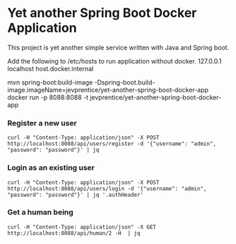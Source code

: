 # Yet another Spring Boot Docker Application

This project is yet another simple service written with Java and Spring boot.

Add the following to /etc/hosts to run application without docker.
127.0.0.1 localhost host.docker.internal

mvn spring-boot:build-image -Dspring-boot.build-image.imageName=jevprentice/yet-another-spring-boot-docker-app
docker run -p 8088:8088 -t jevprentice/yet-another-spring-boot-docker-app

### Register a new user
    curl -H "Content-Type: application/json" -X POST http://localhost:8088/api/users/register -d '{"username": "admin", "password": "password"}' | jq
### Login as an existing user
    curl -H "Content-Type: application/json" -X POST http://localhost:8088/api/users/login -d '{"username": "admin", "password": "password"}' | jq '.authHeader'
### Get a human being
    curl -H "Content-Type: application/json" -X GET http://localhost:8088/api/human/2 -H  | jq
